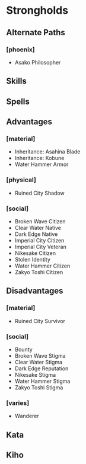 
Strongholds
===========

Alternate Paths
---------------

### [phoenix]
* Asako Philosopher

Skills
------

Spells
------

Advantages
----------

### [material]
* Inheritance: Asahina Blade
* Inheritance: Kobune
* Water Hammer Armor

### [physical]
* Ruined City Shadow

### [social]
* Broken Wave Citizen
* Clear Water Native
* Dark Edge Native
* Imperial City Citizen
* Imperial City Veteran
* Nikesake Citizen
* Stolen Identity
* Water Hammer Citizen
* Zakyo Toshi Citizen

Disadvantages
-------------

### [material]
* Ruined City Survivor

### [social]
* Bounty
* Broken Wave Stigma
* Clear Water Stigma
* Dark Edge Reputation
* Nikesake Stigma
* Water Hammer Stigma
* Zakyo Toshi Stigma

### [varies]
* Wanderer

Kata
----

Kiho
----
